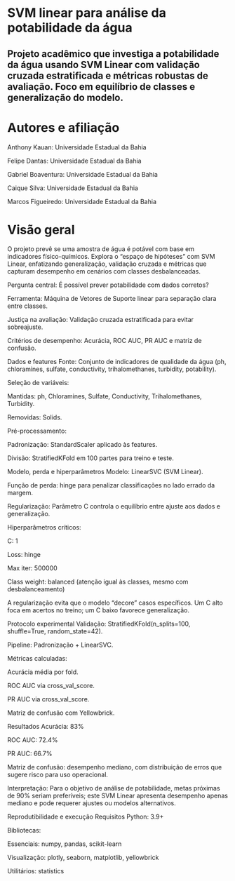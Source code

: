 # SVM linear para análise da potabilidade da água
## Projeto acadêmico que investiga a potabilidade da água usando SVM Linear com validação cruzada estratificada e métricas robustas de avaliação. Foco em equilíbrio de classes e generalização do modelo.

# Autores e afiliação
Anthony Kauan: Universidade Estadual da Bahia

Felipe Dantas: Universidade Estadual da Bahia

Gabriel Boaventura: Universidade Estadual da Bahia

Caique Silva: Universidade Estadual da Bahia

Marcos Figueiredo: Universidade Estadual da Bahia

# Visão geral
O projeto prevê se uma amostra de água é potável com base em indicadores físico-químicos. Explora o “espaço de hipóteses” com SVM Linear, enfatizando generalização, validação cruzada e métricas que capturam desempenho em cenários com classes desbalanceadas.

Pergunta central: É possível prever potabilidade com dados corretos?

Ferramenta: Máquina de Vetores de Suporte linear para separação clara entre classes.

Justiça na avaliação: Validação cruzada estratificada para evitar sobreajuste.

Critérios de desempenho: Acurácia, ROC AUC, PR AUC e matriz de confusão.

Dados e features
Fonte: Conjunto de indicadores de qualidade da água (ph, chloramines, sulfate, conductivity, trihalomethanes, turbidity, potability).

Seleção de variáveis:

Mantidas: ph, Chloramines, Sulfate, Conductivity, Trihalomethanes, Turbidity.

Removidas: Solids.

Pré-processamento:

Padronização: StandardScaler aplicado às features.

Divisão: StratifiedKFold em 100 partes para treino e teste.

Modelo, perda e hiperparâmetros
Modelo: LinearSVC (SVM Linear).

Função de perda: hinge para penalizar classificações no lado errado da margem.

Regularização: Parâmetro C controla o equilíbrio entre ajuste aos dados e generalização.

Hiperparâmetros críticos:

C: 1

Loss: hinge

Max iter: 500000

Class weight: balanced (atenção igual às classes, mesmo com desbalanceamento)

A regularização evita que o modelo “decore” casos específicos. Um C alto foca em acertos no treino; um C baixo favorece generalização.

Protocolo experimental
Validação: StratifiedKFold(n_splits=100, shuffle=True, random_state=42).

Pipeline: Padronização + LinearSVC.

Métricas calculadas:

Acurácia média por fold.

ROC AUC via cross_val_score.

PR AUC via cross_val_score.

Matriz de confusão com Yellowbrick.

Resultados
Acurácia: 83%

ROC AUC: 72.4%

PR AUC: 66.7%

Matriz de confusão: desempenho mediano, com distribuição de erros que sugere risco para uso operacional.

Interpretação: Para o objetivo de análise de potabilidade, metas próximas de 90% seriam preferíveis; este SVM Linear apresenta desempenho apenas mediano e pode requerer ajustes ou modelos alternativos.

Reprodutibilidade e execução
Requisitos
Python: 3.9+

Bibliotecas:

Essenciais: numpy, pandas, scikit-learn

Visualização: plotly, seaborn, matplotlib, yellowbrick

Utilitários: statistics
